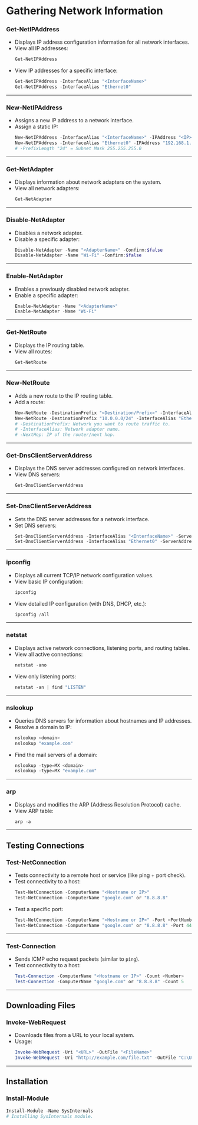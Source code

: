 # Gathering Network Information

### Get-NetIPAddress
- Displays IP address configuration information for all network interfaces.
- View all IP addresses:
  ```powershell
  Get-NetIPAddress
  ```
- View IP addresses for a specific interface:
  ```powershell
  Get-NetIPAddress -InterfaceAlias "<InterfaceName>"
  Get-NetIPAddress -InterfaceAlias "Ethernet0"
  ```

---

### New-NetIPAddress
- Assigns a new IP address to a network interface.
- Assign a static IP:
  ```powershell
  New-NetIPAddress -InterfaceAlias "<InterfaceName>" -IPAddress "<IP>" -PrefixLength "<PrefixLength>" -DefaultGateway "<Gateway>"
  New-NetIPAddress -InterfaceAlias "Ethernet0" -IPAddress "192.168.1.100" -PrefixLength "24" -DefaultGateway "192.168.1.1"
  # -PrefixLength "24" = Subnet Mask 255.255.255.0
  ```

---

### Get-NetAdapter
- Displays information about network adapters on the system.
- View all network adapters:
  ```powershell
  Get-NetAdapter
  ```

---

### Disable-NetAdapter
- Disables a network adapter.
- Disable a specific adapter:
  ```powershell
  Disable-NetAdapter -Name "<AdapterName>" -Confirm:$false
  Disable-NetAdapter -Name "Wi-Fi" -Confirm:$false
  ```

---

### Enable-NetAdapter
- Enables a previously disabled network adapter.
- Enable a specific adapter:
  ```powershell
  Enable-NetAdapter -Name "<AdapterName>"
  Enable-NetAdapter -Name "Wi-Fi"
  ```

---

### Get-NetRoute
- Displays the IP routing table.
- View all routes:
  ```powershell
  Get-NetRoute
  ```

---

### New-NetRoute
- Adds a new route to the IP routing table.
- Add a route:
  ```powershell
  New-NetRoute -DestinationPrefix "<Destination/Prefix>" -InterfaceAlias "<InterfaceName>" -NextHop "<NextHopIP>"
  New-NetRoute -DestinationPrefix "10.0.0.0/24" -InterfaceAlias "Ethernet0" -NextHop "192.168.1.1"
  # -DestinationPrefix: Network you want to route traffic to.
  # -InterfaceAlias: Network adapter name.
  # -NextHop: IP of the router/next hop.
  ```

---

### Get-DnsClientServerAddress
- Displays the DNS server addresses configured on network interfaces.
- View DNS servers:
  ```powershell
  Get-DnsClientServerAddress
  ```

---

### Set-DnsClientServerAddress
- Sets the DNS server addresses for a network interface.
- Set DNS servers:
  ```powershell
  Set-DnsClientServerAddress -InterfaceAlias "<InterfaceName>" -ServerAddresses "<DNS1>","<DNS2>"
  Set-DnsClientServerAddress -InterfaceAlias "Ethernet0" -ServerAddresses "1.1.1.1","8.8.8.8"
  ```

---

### ipconfig
- Displays all current TCP/IP network configuration values.
- View basic IP configuration:
  ```powershell
  ipconfig
  ```
- View detailed IP configuration (with DNS, DHCP, etc.):
  ```powershell
  ipconfig /all
  ```

---

### netstat
- Displays active network connections, listening ports, and routing tables.
- View all active connections:
  ```powershell
  netstat -ano
  ```
- View only listening ports:
  ```powershell
  netstat -an | find "LISTEN"
  ```

---

### nslookup
- Queries DNS servers for information about hostnames and IP addresses.
- Resolve a domain to IP:
  ```powershell
  nslookup <domain>
  nslookup "example.com"
  ```
- Find the mail servers of a domain:
  ```powershell
  nslookup -type=MX <domain>
  nslookup -type=MX "example.com"
  ```

---

### arp
- Displays and modifies the ARP (Address Resolution Protocol) cache.
- View ARP table:
  ```powershell
  arp -a
  ```

---

## Testing Connections

### Test-NetConnection
- Tests connectivity to a remote host or service (like ping + port check).
- Test connectivity to a host:
  ```powershell
  Test-NetConnection -ComputerName "<Hostname or IP>"
  Test-NetConnection -ComputerName "google.com" or "8.8.8.8"
  ```
- Test a specific port:
  ```powershell
  Test-NetConnection -ComputerName "<Hostname or IP>" -Port <PortNumber>
  Test-NetConnection -ComputerName "google.com" or "8.8.8.8" -Port 443
  ```

---

### Test-Connection
- Sends ICMP echo request packets (similar to `ping`).
- Test connectivity to a host:
  ```powershell
  Test-Connection -ComputerName "<Hostname or IP>" -Count <Number>
  Test-Connection -ComputerName "google.com" or "8.8.8.8" -Count 5
  ```

---

## Downloading Files

### Invoke-WebRequest
- Downloads files from a URL to your local system.
- Usage:
  ```powershell
  Invoke-WebRequest -Uri "<URL>" -OutFile "<FileName>"
  Invoke-WebRequest -Uri "http://example.com/file.txt" -OutFile "C:\Users\User\file.txt"
  ```

---

## Installation

### Install-Module
```powershell
Install-Module -Name SysInternals
# Installing SysInternals module.
```
